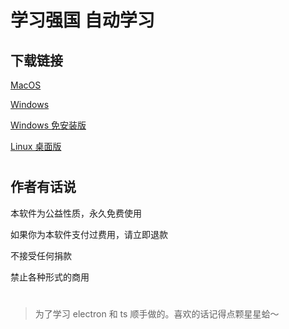 # 学习强国 自动学习

## 下载链接

[MacOS](https://github.com/v2018z/xueXiQiangguo/tree/main/build/MacOS)

[Windows](https://github.com/v2018z/xueXiQiangguo/tree/main/build/Windows) 

[Windows 免安装版](https://github.com/v2018z/xueXiQiangguo/tree/main/build/WindowsFree) 

[Linux 桌面版](https://github.com/v2018z/xueXiQiangguo/tree/main/build/Linux)
#
## 作者有话说

本软件为公益性质，永久免费使用

如果你为本软件支付过费用，请立即退款

不接受任何捐款

禁止各种形式的商用

#

> 为了学习 electron 和 ts 顺手做的。喜欢的话记得点颗星星蛤～
